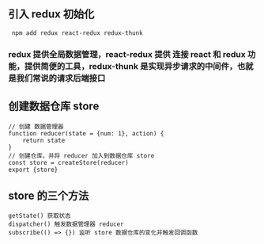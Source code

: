 ## 引入 redux 初始化
     npm add redux react-redux redux-thunk
### redux 提供全局数据管理，react-redux 提供 连接 react 和 redux 功能，提供简便的工具，redux-thunk 是实现异步请求的中间件，也就是我们常说的请求后端接口

## 创建数据仓库 store
    // 创建 数据管理器
    function reducer(state = {num: 1}, action) {
        return state
    }
    // 创建仓库，并将 reducer 加入到数据仓库 store
    const store = createStore(reducer)
    export {store}
## store 的三个方法
    getState() 获取状态
    dispatcher() 触发数据管理器 reducer
    subscribe(() => {}) 监听 store 数据仓库的变化并触发回调函数